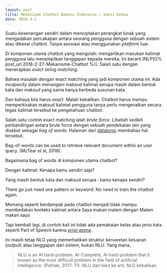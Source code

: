 ```yaml
---
layout: post
title: Mekanisme Chatbot Bahasa Indonesia | Seksi Kedua
date: 2018-3-1
---
```

Suatu kesenangan sendiri dalam menciptakan perangkat lunak yang mengadakan percakapan antara seorang pengguna dengan sebuah sistem atau dikenal chatbot. Tanpa asosiasi atau menggunakan _platform_ luar.

Di komponen utama chatbot yang mengolah: mengartikan masukan kalimat pengguna lalu menampilkan tanggapan kepada mereka. Ini berarti [NLP]({% post_url 2018-2-27-Mekanisme-Chatbot %}).
Salah satu dengan menerapkan _exact string matching_.

Bahwa masalah dengan exact matching yang jadi komponen utama ini:
Ada _incapacity_ dalam menangani maksud kalimat serupa masih dalam bentuk kata dan maksud yang sama hanya berbeda susunan kata.

Dan bahaya bila harus _exact_. Malah kebalikan.
Chatbot harus mampu memperkirakan maksud kalimat pengguna tanpa perlu mengenalkan secara tegas kalimat tersebut ke pengetahuan chatbot.

Salah satu contoh exact matching ialah _brute force_.
Lihatlah sedikit perbandingan antara brute force dengan sebuah pendekatan lain yang disebut sebagai _bag of words_. Halaman dari [datatonic](http://blog.datatonic.com/2016/09/make-bots-great-again.html) membahas hal tersebut.

Bag-of-words can be used to retrieve relevant document within an user query. (McTear et al, 2016).

Bagaimana bag of words di komponen utama chatbot?

Dengan kalimat: Kenapa kamu sendiri saja?

Yang masih bentuk kata dan maksud serupa : kamu kenapa sendiri?

There go just need one pattern or keyword. No need to train the chatbot again.

Memang seperti berdampak pada chatbot menjadi tidak mampu membedakan konteks kalimat antara
Saya makan malam
dengan
Malam makan saya

Tapi kembali lagi, di contoh kali ini tidak ada pemakaian kelas atau jenis kata seperti Part of Speech karena [_error prone_](https://arxiv.org/pdf/1707.02919).

Ini masih tetap NLG yang memerhatikan struktur keruwetan keluaran (_output_) atau tanggapan dari sistem, bukan NLU. Yang mana,
> NLU is an AI hard-problem. AI-Complete, AI hard-problem that it known as the most difficult problem in the field of artificial intelligence. (Pathak, 2017: 71).
NLU dari teks ke arti, NLG kebalikan.
